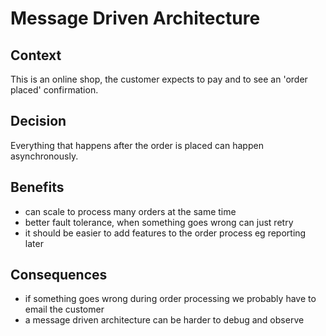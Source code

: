 # Message Driven Architecture

## Context 
This is an online shop, the customer expects to pay and to see an 'order placed' confirmation.

## Decision
Everything that happens after the order is placed can happen asynchronously. 

## Benefits
- can scale to process many orders at the same time
- better fault tolerance, when something goes wrong can just retry
- it should be easier to add features to the order process eg reporting later

## Consequences
- if something goes wrong during order processing we probably have to email the customer
- a message driven architecture can be harder to debug and observe